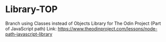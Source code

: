 # Library-TOP
Branch using Classes instead of Objects
Library for The Odin Project (Part of JavaScript path)
Link: https://www.theodinproject.com/lessons/node-path-javascript-library
